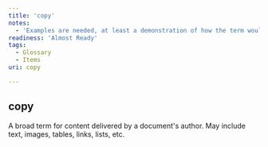 ```yaml
---
title: 'copy'
notes:
  - 'Examples are needed, at least a demonstration of how the term would be used in a sentence. This needs to be done especially for overloaded terms like this one.'
readiness: 'Almost Ready'
tags:
  - Glossary
  - Items
uri: copy

---
```

## copy

A broad term for content delivered by a document's author. May include text, images, tables, links, lists, etc.

